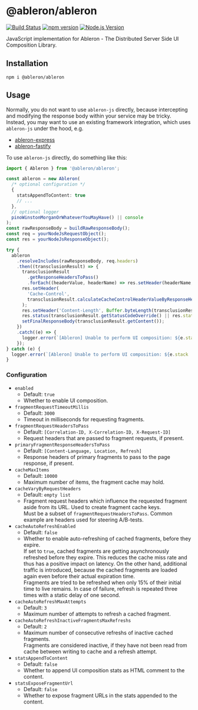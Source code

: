 # @ableron/ableron

[![Build Status](https://github.com/ableron/ableron/actions/workflows/ableron-js-verify.yml/badge.svg)](https://github.com/ableron/ableron/actions/workflows/ableron-js-verify.yml)
[![npm version](https://badge.fury.io/js/@ableron%2Fableron.svg)](https://badge.fury.io/js/@ableron%2Fableron)
[![Node.js Version](https://img.shields.io/badge/Node.js-18+-4EB1BA.svg)](https://nodejs.org/docs/latest-v18.x/api/)

JavaScript implementation for Ableron - The Distributed Server Side UI Composition Library.

## Installation

```shell
npm i @ableron/ableron
```

## Usage

Normally, you do not want to use `ableron-js` directly, because intercepting and modifying
the response body within your service may be tricky. Instead, you may want to use an existing
framework integration, which uses `ableron-js` under the hood, e.g.

- [ableron-express](https://github.com/ableron/ableron-express)
- [ableron-fastify](https://github.com/ableron/ableron-fastify)

To use `ableron-js` directly, do something like this:

```ts
import { Ableron } from '@ableron/ableron';

const ableron = new Ableron(
  /* optional configuration */
  {
    statsAppendToContent: true
    // ...
  },
  // optional logger
  pinoWinstonMorganOrWhateverYouMayHave() || console
);
const rawResponseBody = buildRawResponseBody();
const req = yourNodeJsRequestObject();
const res = yourNodeJsResponseObject();

try {
  ableron
    .resolveIncludes(rawResponseBody, req.headers)
    .then((transclusionResult) => {
      transclusionResult
        .getResponseHeadersToPass()
        .forEach((headerValue, headerName) => res.setHeader(headerName, headerValue));
      res.setHeader(
        'Cache-Control',
        transclusionResult.calculateCacheControlHeaderValueByResponseHeaders(res.getHeaders())
      );
      res.setHeader('Content-Length', Buffer.byteLength(transclusionResult.getContent()));
      res.status(transclusionResult.getStatusCodeOverride() || res.statusCode);
      setFinalResponseBody(transclusionResult.getContent());
    })
    .catch((e) => {
      logger.error(`[Ableron] Unable to perform UI composition: ${e.stack || e.message}`);
    });
} catch (e) {
  logger.error(`[Ableron] Unable to perform UI composition: ${e.stack || e.message}`);
}
```

### Configuration

- `enabled`
  - Default: `true`
  - Whether to enable UI composition.
- `fragmentRequestTimeoutMillis`
  - Default: `3000`
  - Timeout in milliseconds for requesting fragments.
- `fragmentRequestHeadersToPass`
  - Default: `[Correlation-ID, X-Correlation-ID, X-Request-ID]`
  - Request headers that are passed to fragment requests, if present.
- `primaryFragmentResponseHeadersToPass`
  - Default: `[Content-Language, Location, Refresh]`
  - Response headers of primary fragments to pass to the page response, if present.
- `cacheMaxItems`
  - Default: `10000`
  - Maximum number of items, the fragment cache may hold.
- `cacheVaryByRequestHeaders`
  - Default: `empty list`
  - Fragment request headers which influence the requested fragment aside from its URL. Used to create fragment cache keys.<br>
    Must be a subset of `fragmentRequestHeadersToPass`. Common example are headers used for steering A/B-tests.
- `cacheAutoRefreshEnabled`
  - Default: `false`
  - Whether to enable auto-refreshing of cached fragments, before they expire.<br>
    If set to `true`, cached fragments are getting asynchronously refreshed before they expire. This reduces the cache miss
    rate and thus has a positive impact on latency. On the other hand, additional traffic is introduced, because the cached
    fragments are loaded again even before their actual expiration time.<br>
    Fragments are tried to be refreshed when only 15% of their initial time to live remains. In case of failure, refresh is
    repeated three times with a static delay of one second.
- `cacheAutoRefreshMaxAttempts`
  - Default: `3`
  - Maximum number of attempts to refresh a cached fragment.
- `cacheAutoRefreshInactiveFragmentsMaxRefreshs`
  - Default: `2`
  - Maximum number of consecutive refreshs of inactive cached fragments.<br>
    Fragments are considered inactive, if they have not been read from cache between writing to cache and a refresh attempt.
- `statsAppendToContent`
  - Default: `false`
  - Whether to append UI composition stats as HTML comment to the content.
- `statsExposeFragmentUrl`
  - Default: `false`
  - Whether to expose fragment URLs in the stats appended to the content.
